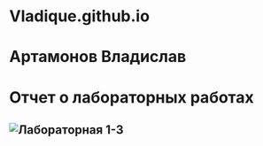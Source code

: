 # Vladique.github.io
# Артамонов Владислав
# Отчет о лабораторных работах

## ![Лабораторная 1-3](https://github.com/V1adique/Vladique.github.io/wiki)
